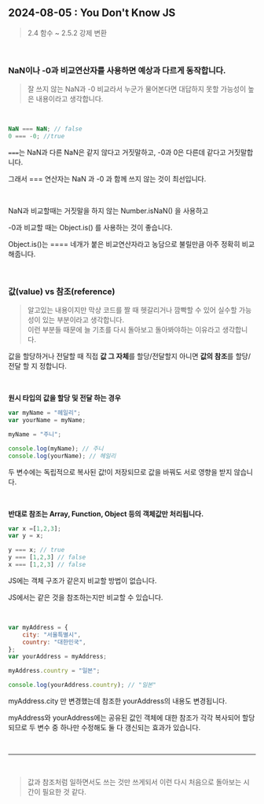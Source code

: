 ## 2024-08-05 : You Don't Know JS

> 2.4 함수 ~ 2.5.2 강제 변환

<br />

### NaN이나 -0과 비교연산자를 사용하면 예상과 다르게 동작합니다.

> 잘 쓰지 않는 NaN과 -0 비교라서 누군가 물어본다면 대답하지 못할 가능성이 높은 내용이라고 생각합니다.
> 

<br />

```jsx
NaN === NaN; // false
0 === -0; //true
```

`===`는 NaN과 다른 NaN은 같지 않다고 거짓말하고, -0과 0은 다른데 같다고 거짓말합니다.

그래서 === 연산자는 NaN 과 -0 과 함께 쓰지 않는 것이 최선입니다.

<br />

NaN과 비교할때는 거짓말을 하지 않는 Number.isNaN() 을 사용하고

-0과 비교할 때는 Object.is() 를 사용하는 것이 좋습니다.

Object.is()는 ==== 네개가 붙은 비교연산자라고 농담으로 불릴만큼 아주 정확히 비교해줍니다.

<br />

### **값(value) vs 참조(reference)**

> 알고있는 내용이지만 막상 코드를 짤 때 헷갈리거나 깜빡할 수 있어 실수할 가능성이 있는 부분이라고 생각합니다.    
이런 부분들 때문에 늘 기초를 다시 돌아보고 돌아봐야하는 이유라고 생각합니다.

값을 할당하거나 전달할 때 직접 **값 그 자체**를 할당/전달할지 아니면 **값의 참조**를 할당/전달 할 지 정합니다.

<br />

**원시 타입의 값을 할당 및 전달 하는 경우**

```jsx
var myName = "헤일리";
var yourName = myName;

myName = "주니";

console.log(myName); // 주니
console.log(yourName); // 헤일리
```

두 변수에는 독립적으로 복사된 값!이 저장되므로 값을 바꿔도 서로 영향을 받지 않습니다.

<br />

**반대로 참조는 Array, Function, Object 등의 객체값만 처리됩니다.**

```jsx
var x =[1,2,3];
var y = x; 

y === x; // true
y === [1,2,3] // false
x === [1,2,3] // false
```

JS에는 객체 구조가 같은지 비교할 방법이 없습니다.

JS에서는 같은 것을 참조하는지만 비교할 수 있습니다.

<br />

```jsx
var myAddress = {
	city: "서울특별시",
	country: "대한민국",
};
var yourAddress = myAddress;

myAddress.country = "일본";

console.log(yourAddress.country); // "일본" 
```

myAddress.city 만 변경했는데 참조한 yourAddress의 내용도 변경됩니다.

myAddress와 yourAddress에는 공유된 값인 객체에 대한 참조가 각각 복사되어 할당되므로 두 변수 중 하나만 수정해도 둘 다 갱신되는 효과가 있습니다.

<br />

---

<br />

> 값과 참조처럼 일하면서도 쓰는 것만 쓰게되서 이런 다시 처음으로 돌아보는 시간이 필요한 것 같다.